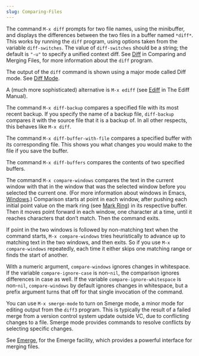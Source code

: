 ```yaml
---
slug: Comparing-Files
---
```


The command `M-x diff` prompts for two file names, using the minibuffer, and displays the differences between the two files in a buffer named `*diff*`. This works by running the `diff` program, using options taken from the variable `diff-switches`. The value of `diff-switches` should be a string; the default is `"-u"` to specify a unified context diff. See [Diff](https://www.gnu.org/software/diffutils/manual/diffutils#Top) in Comparing and Merging Files, for more information about the `diff` program.

The output of the `diff` command is shown using a major mode called Diff mode. See [Diff Mode](/docs/emacs/Diff-Mode).

A (much more sophisticated) alternative is `M-x ediff` (see [Ediff](https://www.gnu.org/software/emacs/manual/html_mono/ediff.html#Top) in The Ediff Manual).

The command `M-x diff-backup` compares a specified file with its most recent backup. If you specify the name of a backup file, `diff-backup` compares it with the source file that it is a backup of. In all other respects, this behaves like `M-x diff`.

The command `M-x diff-buffer-with-file` compares a specified buffer with its corresponding file. This shows you what changes you would make to the file if you save the buffer.

The command `M-x diff-buffers` compares the contents of two specified buffers.

The command `M-x compare-windows` compares the text in the current window with that in the window that was the selected window before you selected the current one. (For more information about windows in Emacs, [Windows](/docs/emacs/Windows).) Comparison starts at point in each window, after pushing each initial point value on the mark ring (see [Mark Ring](/docs/emacs/Mark-Ring)) in its respective buffer. Then it moves point forward in each window, one character at a time, until it reaches characters that don’t match. Then the command exits.

If point in the two windows is followed by non-matching text when the command starts, `M-x compare-windows` tries heuristically to advance up to matching text in the two windows, and then exits. So if you use `M-x compare-windows` repeatedly, each time it either skips one matching range or finds the start of another.

With a numeric argument, `compare-windows` ignores changes in whitespace. If the variable `compare-ignore-case` is non-`nil`, the comparison ignores differences in case as well. If the variable `compare-ignore-whitespace` is non-`nil`, `compare-windows` by default ignores changes in whitespace, but a prefix argument turns that off for that single invocation of the command.

You can use `M-x smerge-mode` to turn on Smerge mode, a minor mode for editing output from the `diff3` program. This is typically the result of a failed merge from a version control system update outside VC, due to conflicting changes to a file. Smerge mode provides commands to resolve conflicts by selecting specific changes.

See [Emerge](/docs/emacs/Emerge), for the Emerge facility, which provides a powerful interface for merging files.

